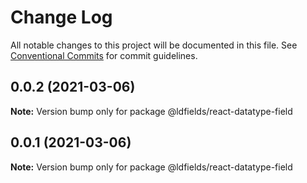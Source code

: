 # Change Log

All notable changes to this project will be documented in this file.
See [Conventional Commits](https://conventionalcommits.org) for commit guidelines.

## 0.0.2 (2021-03-06)

**Note:** Version bump only for package @ldfields/react-datatype-field





## 0.0.1 (2021-03-06)

**Note:** Version bump only for package @ldfields/react-datatype-field

